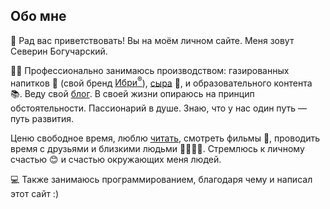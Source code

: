 Обо мне
-
👋 Рад вас приветствовать! Вы&nbsp;на&nbsp;моём личном сайте. Меня зовут Северин Богучарский.

👨‍🏭 Профессионально занимаюсь производством: газированных напитков 🥤 (свой бренд [Ибри<sup class="reg">&reg;</sup>](https://drinkibri.ru/)), [сыра](/cheese) 🧀, и&nbsp;образовательного контента 📚. Веду свой [блог](/blog).
В&nbsp;своей жизни опираюсь на&nbsp;принцип обстоятельности. Пассионарий в&nbsp;душе. Знаю, что у&nbsp;нас один путь&nbsp;&mdash; путь развития.

Ценю свободное время, люблю [читать](/bookreview), смотреть фильмы 🎥, проводить время с&nbsp;друзьями и&nbsp;близкими людьми 👨‍👩‍👧‍👦. Стремлюсь к&nbsp;личному счастью 😊 и&nbsp;счастью окружающих меня людей.

💻 Также занимаюсь программированием, благодаря чему и&nbsp;написал этот сайт :)